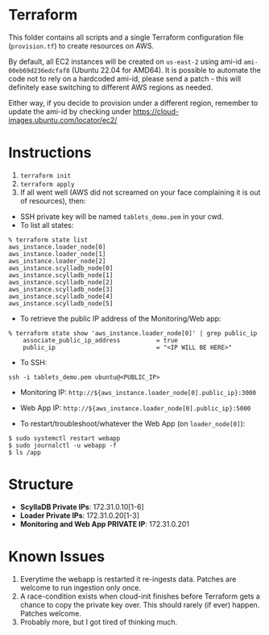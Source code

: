 # Terraform 

This folder contains all scripts and a single Terraform configuration file (`provision.tf`) to create resources on AWS.

By default, all EC2 instances will be created on `us-east-2` using ami-id `ami-00eb69d236edcfaf8` (Ubuntu 22.04 for AMD64).
It is possible to automate the code not to rely on a hardcoded ami-id, please send a patch - this will definitely ease switching to different AWS regions as needed.

Either way, if you decide to provision under a different region, remember to update the ami-id by checking under https://cloud-images.ubuntu.com/locator/ec2/

# Instructions

1. `terraform init`
2. `terraform apply`
3. If all went well (AWS did not screamed on your face complaining it is out of resources), then:
  - SSH private key will be named `tablets_demo.pem` in your cwd. 
  - To list all states:

```shell
% terraform state list
aws_instance.loader_node[0]
aws_instance.loader_node[1]
aws_instance.loader_node[2]
aws_instance.scylladb_node[0]
aws_instance.scylladb_node[1]
aws_instance.scylladb_node[2]
aws_instance.scylladb_node[3]
aws_instance.scylladb_node[4]
aws_instance.scylladb_node[5]
```

  - To retrieve the public IP address of the Monitoring/Web app:

```shell
% terraform state show 'aws_instance.loader_node[0]' | grep public_ip
    associate_public_ip_address          = true
    public_ip                            = "<IP WILL BE HERE>"
```

  - To SSH:

```shell
ssh -i tablets_demo.pem ubuntu@<PUBLIC_IP>
```

  - Monitoring IP: `http://${aws_instance.loader_node[0].public_ip}:3000`
  - Web App IP: `http://${aws_instance.loader_node[0].public_ip}:5000`

  - To restart/troubleshoot/whatever the Web App (on `loader_node[0]`):

```shell
$ sudo systemctl restart webapp
$ sudo journalctl -u webapp -f
$ ls /app
```

# Structure

- **ScyllaDB Private IPs**: 172.31.0.10[1-6]
- **Loader Private IPs**: 172.31.0.20[1-3] 
- **Monitoring and Web App PRIVATE IP**: 172.31.0.201

# Known Issues

1. Everytime the webapp is restarted it re-ingests data. Patches are welcome to run ingestion only once.
2. A race-condition exists when cloud-init finishes before Terraform gets a chance to copy the private key over. This should rarely (if ever) happen. Patches welcome.
3. Probably more, but I got tired of thinking much.
